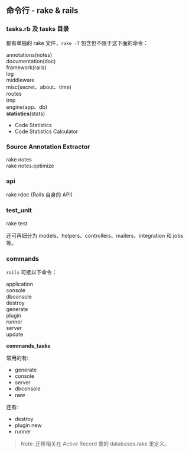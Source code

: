 ## 命令行 - rake & rails

### tasks.rb 及 tasks 目录

都有单独的 rake 文件，`rake -T` 包含但不限于这下面的命令：

annotations(notes)  
documentation(doc)  
framework(rails)  
log  
middleware  
misc(secret、about、time)  
routes  
tmp  
engine(app、db)  
**statistics**(stats)  
- Code Statistics
- Code Statistics Calculator

### Source Annotation Extractor

rake notes  
rake notes:optimize

### api

rake rdoc (Rails 自身的 API)

### test_unit

rake test

还可再细分为 models、helpers、controllers、mailers、integration 和 jobs 等。

### commands

`rails` 可接以下命令：

application  
console  
dbconsole  
destroy  
generate  
plugin  
runner  
server  
update

**commands_tasks**

常用的有:  
  - generate
  - console
  - server
  - dbconsole
  - new

还有:
  - destroy
  - plugin new
  - runner

> Note: 迁移相关在 Active Record 里的 databases.rake 里定义。
